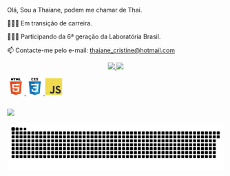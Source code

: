 Olá, Sou a Thaiane, podem me chamar de Thai.

👩🏽‍💻 Em transição de carreira.

👩🏽‍🎓 Participando da 6ª geração da Laboratória Brasil.

📫 Contacte-me pelo e-mail: thaiane_cristine@hotmail.com 

<div align="center">
  <a href="https://github.com/thaianecristine">
<img height="180em" src="https://github-readme-stats.vercel.app/api?username=thaianecristine&show_icons=true&theme=dracula&include_all_commits=true&count_private=true"/>
  <img height="180em" src="https://github-readme-stats.vercel.app/api/top-langs/?username=thaianecristine&layout=compact&langs_count=7&theme=dracula"/>
</div>
 
  <div style="display: inline_block"><br>
  <a href="https://www.w3.org/html/" target="_blank"> <img src="https://raw.githubusercontent.com/devicons/devicon/master/icons/html5/html5-original-wordmark.svg" alt="html5" width="40" height="40"/> </a>
<a href="https://www.w3schools.com/css/" target="_blank"> <img src="https://raw.githubusercontent.com/devicons/devicon/master/icons/css3/css3-original-wordmark.svg" alt="css3" width="40" height="40"/> </a>
<a href="https://developer.mozilla.org/en-US/docs/Web/JavaScript" target="_blank"> <img src="https://raw.githubusercontent.com/devicons/devicon/master/icons/javascript/javascript-original.svg" alt="javascript" width="40" height="40"/> </a>
</div>
  
  ##
  
  <div> 
  <a href="https://www.linkedin.com/in/thaianecristine/" target="_blank"><img src="https://img.shields.io/badge/-LinkedIn-%230077B5?style=for-the-badge&logo=linkedin&logoColor=white" target="_blank"></a> 
 
  ![Snake animation](https://github.com/thaianecristine/thaianecristine/blob/output/github-contribution-grid-snake.svg)

